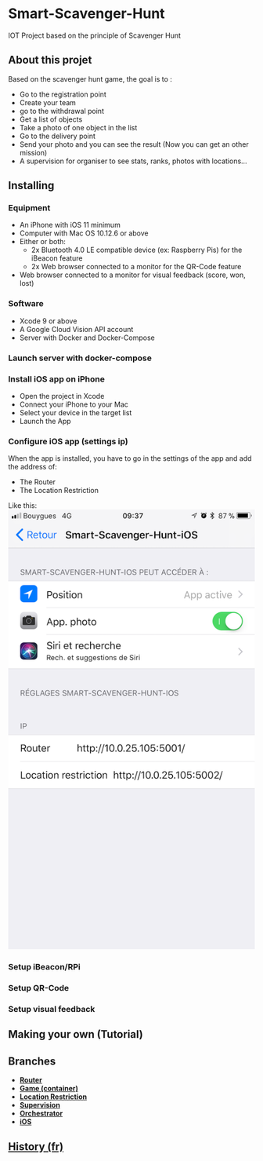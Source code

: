 # Smart-Scavenger-Hunt
IOT Project based on the principle of Scavenger Hunt



## About this projet

Based on the scavenger hunt game, the goal is to :
- Go to the registration point
- Create your team
- go to the withdrawal point
- Get a list of objects
- Take a photo of one object in the list
- Go to the delivery point
- Send your photo and you can see the result (Now you can get an other mission)
- A supervision for organiser to see stats, ranks, photos with locations...


## Installing

### Equipment
- An iPhone with iOS 11 minimum
- Computer with Mac OS 10.12.6 or above
- Either or both:
  - 2x Bluetooth 4.0 LE compatible device (ex: Raspberry Pis) for the iBeacon feature
  - 2x Web browser connected to a monitor for the QR-Code feature
- Web browser connected to a monitor for visual feedback (score, won, lost)

### Software
- Xcode 9 or above
- A Google Cloud Vision API account
- Server with Docker and Docker-Compose

### Launch server with docker-compose


### Install iOS app on iPhone

- Open the project in Xcode
- Connect your iPhone to your Mac
- Select your device in the target list
- Launch the App

### Configure iOS app (settings ip)

When the app is installed, you have to go in the settings of the app and add the address of:
- The Router
- The Location Restriction

Like this:
![alt text](https://github.com/afloury/Smart-Scavenger-Hunt/blob/master/doc/Images/settings_iOS_resized.PNG "Settings iOS")



### Setup iBeacon/RPi

### Setup QR-Code

### Setup visual feedback



## Making your own (Tutorial)


## Branches

- **[Router](https://github.com/afloury/Smart-Scavenger-Hunt/tree/router)**
- **[Game (container)](https://github.com/afloury/Smart-Scavenger-Hunt/tree/game)**
- **[Location Restriction](https://github.com/afloury/Smart-Scavenger-Hunt/tree/location-restriction)**
- **[Supervision](https://github.com/afloury/Smart-Scavenger-Hunt/tree/supervision)**
- **[Orchestrator](https://github.com/afloury/Smart-Scavenger-Hunt/tree/orchestrator)**
- **[iOS](https://github.com/afloury/Smart-Scavenger-Hunt/tree/ios)**


## [History (fr)](https://github.com/afloury/Smart-Scavenger-Hunt/blob/master/HISTORY.md)
